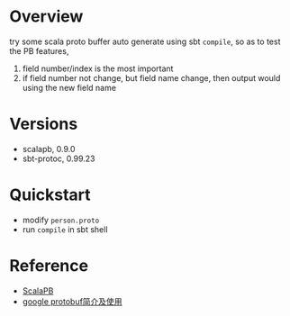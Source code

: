# Overview
try some scala proto buffer auto generate using sbt `compile`, so as to test the PB features,
1. field number/index is the most important
2. if field number not change, but field name change, then output would using the new field name

# Versions
- scalapb, 0.9.0
- sbt-protoc, 0.99.23

# Quickstart
- modify `person.proto`
- run `compile` in sbt shell

# Reference
- [ScalaPB](https://github.com/scalapb/ScalaPB)
- [google protobuf简介及使用](https://blog.gwq5210.cn/2016/07/30/google%20protobuf%E7%AE%80%E4%BB%8B/)